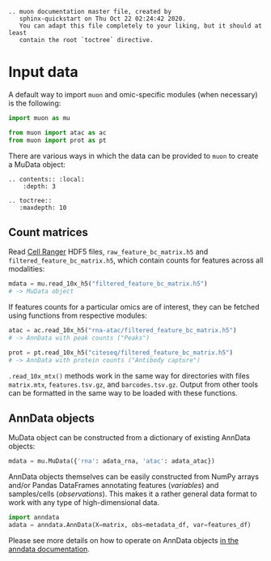 ```eval_rst
.. muon documentation master file, created by
   sphinx-quickstart on Thu Oct 22 02:24:42 2020.
   You can adapt this file completely to your liking, but it should at least
   contain the root `toctree` directive.
```

# Input data

A default way to import `muon` and omic-specific modules (when necessary) is the following:

```python
import muon as mu

from muon import atac as ac
from muon import prot as pt
```

There are various ways in which the data can be provided to `muon` to create a MuData object:

```eval_rst
.. contents:: :local:
    :depth: 3

.. toctree::
   :maxdepth: 10
```

## Count matrices

Read [Cell Ranger](https://support.10xgenomics.com/single-cell-multiome-atac-gex/software/pipelines/latest/what-is-cell-ranger-arc) HDF5 files, `raw_feature_bc_matrix.h5` and `filtered_feature_bc_matrix.h5`, which contain counts for features across all modalities:

```python
mdata = mu.read_10x_h5("filtered_feature_bc_matrix.h5")
# -> MuData object
```

If features counts for a particular omics are of interest, they can be fetched using functions from respective modules:

```python
atac = ac.read_10x_h5("rna-atac/filtered_feature_bc_matrix.h5")
# -> AnnData with peak counts ("Peaks")
```

```python
prot = pt.read_10x_h5("citeseq/filtered_feature_bc_matrix.h5")
# -> AnnData with protein counts ("Antibody capture")
```

`.read_10x_mtx()` methods work in the same way for directories with files `matrix.mtx`, `features.tsv.gz`, and `barcodes.tsv.gz`. Output from other tools can be formatted in the same way to be loaded with these functions.

## AnnData objects

MuData object can be constructed from a dictionary of existing AnnData objects:

```python
mdata = mu.MuData({'rna': adata_rna, 'atac': adata_atac})
```

AnnData objects themselves can be easily constructed from NumPy arrays and/or Pandas DataFrames annotating features (_variables_) and samples/cells (_observations_). This makes it a rather general data format to work with any type of high-dimensional data.

```python
import anndata
adata = anndata.AnnData(X=matrix, obs=metadata_df, var=features_df)
```

Please see more details on how to operate on AnnData objects [in the anndata documentation](https://anndata.readthedocs.io/).
